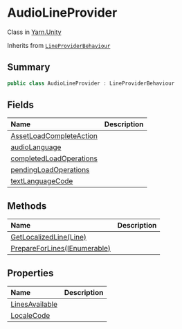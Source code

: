 # AudioLineProvider

Class in [Yarn.Unity](/api/csharp/yarn.unity.md)

Inherits from [`LineProviderBehaviour`](/api/csharp/yarn.unity.lineproviderbehaviour.md)

## Summary



```csharp
public class AudioLineProvider : LineProviderBehaviour
```

## Fields

|Name|Description|
|:---|:---|
|[AssetLoadCompleteAction](/api/csharp/yarn.unity.audiolineprovider.assetloadcompleteaction.md)||
|[audioLanguage](/api/csharp/yarn.unity.audiolineprovider.audiolanguage.md)||
|[completedLoadOperations](/api/csharp/yarn.unity.audiolineprovider.completedloadoperations.md)||
|[pendingLoadOperations](/api/csharp/yarn.unity.audiolineprovider.pendingloadoperations.md)||
|[textLanguageCode](/api/csharp/yarn.unity.audiolineprovider.textlanguagecode.md)||

## Methods

|Name|Description|
|:---|:---|
|[GetLocalizedLine(Line)](/api/csharp/yarn.unity.audiolineprovider.getlocalizedline.md)||
|[PrepareForLines(IEnumerable<string>)](/api/csharp/yarn.unity.audiolineprovider.prepareforlines.md)||

## Properties

|Name|Description|
|:---|:---|
|[LinesAvailable](/api/csharp/yarn.unity.audiolineprovider.linesavailable.md)||
|[LocaleCode](/api/csharp/yarn.unity.audiolineprovider.localecode.md)||

